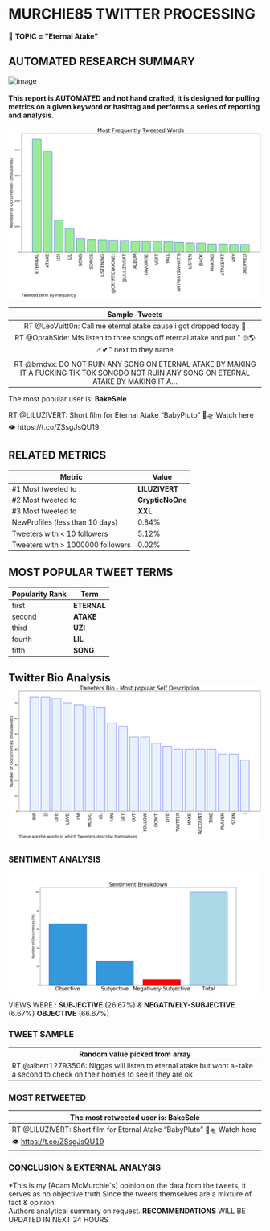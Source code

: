 # MURCHIE85 TWITTER PROCESSING 
&#x1F34E; **TOPIC = "Eternal Atake"**

## AUTOMATED RESEARCH SUMMARY

![image](https://marketingplatform.google.com/about/static/images/gmp/analytics-smb-benefit.jpg)
<br></br>
<b> This report is AUTOMATED and not hand crafted, it is designed for pulling metrics on a given keyword or hashtag and performs a series of reporting and analysis.</b>



![image](TWEETS.png)



|                **Sample-Tweets**        |
| :-------------: |
| RT @LeoVuitt0n: Call me eternal atake cause i got dropped today 🥶 |
| RT @OprahSide: Mfs listen to three songs off eternal atake and put " 🙄🌎☄️💕 " next to they name |
| RT @brndvx: DO NOT RUIN ANY SONG ON ETERNAL ATAKE BY MAKING IT A FUCKING TIK TOK SONGDO NOT RUIN ANY SONG ON ETERNAL ATAKE BY MAKING IT A… |

The most popular user is: **BakeSele**
<div class="alert alert-block alert-danger"> RT @LILUZIVERT: Short film for Eternal Atake “BabyPluto” 🌟🛸 Watch here 👁 https://t.co/ZSsgJsQU19</div>

## RELATED METRICS<br>
| Metric | Value |
| ------------- | ------------- |
| #1 Most tweeted to  | **LILUZIVERT** |
| #2 Most tweeted to  | **CrypticNoOne** |
| #3 Most tweeted to  | **XXL** |
| NewProfiles (less than 10 days) | 0.84%  |
| Tweeters with < 10 followers  | 5.12%|
| Tweeters with > 1000000 followers  | 0.02%  |



## MOST POPULAR TWEET TERMS 


| Popularity Rank  | Term |
| ------------- | ------------- |
| first  | **ETERNAL**  |
| second  | **ATAKE**  |
| third  | **UZI** |
| fourth  | **LIL**  |
| fifth  | **SONG**  |


## Twitter Bio Analysis![image](BIO.png)
### SENTIMENT ANALYSIS
![image](sentiment.png)
VIEWS WERE : **SUBJECTIVE**  (26.67%) & **NEGATIVELY-SUBJECTIVE** (6.67%) **OBJECTIVE** (66.67%)

### TWEET SAMPLE 
| Random value picked from array |
| ------------- |
|RT @albert12793506: Niggas will listen to eternal atake but wont a-take a second to check on their homies to see if they are ok |

### MOST RETWEETED 

| The most retweeted user is: **BakeSele**  |
| ------------- |
| RT @LILUZIVERT: Short film for Eternal Atake “BabyPluto” 🌟🛸 Watch here 👁 https://t.co/ZSsgJsQU19 |

### CONCLUSION & EXTERNAL ANALYSIS

*This is my [Adam McMurchie`s] opinion on the data from the tweets, it serves as no objective truth.Since the tweets themselves are a mixture of fact & opinion.<br>
Authors analytical summary on request.
**RECOMMENDATIONS** WILL BE UPDATED IN NEXT  24 HOURS <br>